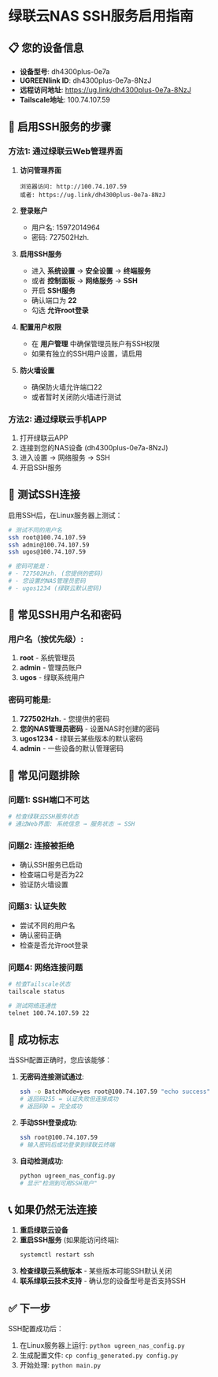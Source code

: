 # 绿联云NAS SSH服务启用指南

## 📋 您的设备信息
- **设备型号**: dh4300plus-0e7a
- **UGREENlink ID**: dh4300plus-0e7a-8NzJ
- **远程访问地址**: https://ug.link/dh4300plus-0e7a-8NzJ
- **Tailscale地址**: 100.74.107.59

## 🔧 启用SSH服务的步骤

### 方法1: 通过绿联云Web管理界面

1. **访问管理界面**
   ```
   浏览器访问: http://100.74.107.59
   或者: https://ug.link/dh4300plus-0e7a-8NzJ
   ```

2. **登录账户**
   - 用户名: 15972014964
   - 密码: 727502Hzh.

3. **启用SSH服务**
   - 进入 **系统设置** → **安全设置** → **终端服务**
   - 或者 **控制面板** → **网络服务** → **SSH**
   - 开启 **SSH服务**
   - 确认端口为 **22**
   - 勾选 **允许root登录**

4. **配置用户权限**
   - 在 **用户管理** 中确保管理员账户有SSH权限
   - 如果有独立的SSH用户设置，请启用

5. **防火墙设置**
   - 确保防火墙允许端口22
   - 或者暂时关闭防火墙进行测试

### 方法2: 通过绿联云手机APP

1. 打开绿联云APP
2. 连接到您的NAS设备 (dh4300plus-0e7a-8NzJ)
3. 进入设置 → 网络服务 → SSH
4. 开启SSH服务

## 🧪 测试SSH连接

启用SSH后，在Linux服务器上测试：

```bash
# 测试不同的用户名
ssh root@100.74.107.59
ssh admin@100.74.107.59  
ssh ugos@100.74.107.59

# 密码可能是：
# - 727502Hzh. (您提供的密码)
# - 您设置的NAS管理员密码
# - ugos1234 (绿联云默认密码)
```

## 🔑 常见SSH用户名和密码

### 用户名（按优先级）:
1. **root** - 系统管理员
2. **admin** - 管理员账户
3. **ugos** - 绿联系统用户

### 密码可能是:
1. **727502Hzh.** - 您提供的密码
2. **您的NAS管理员密码** - 设置NAS时创建的密码
3. **ugos1234** - 绿联云某些版本的默认密码
4. **admin** - 一些设备的默认管理密码

## 🚨 常见问题排除

### 问题1: SSH端口不可达
```bash
# 检查绿联云SSH服务状态
# 通过Web界面: 系统信息 → 服务状态 → SSH
```

### 问题2: 连接被拒绝
- 确认SSH服务已启动
- 检查端口号是否为22
- 验证防火墙设置

### 问题3: 认证失败
- 尝试不同的用户名
- 确认密码正确
- 检查是否允许root登录

### 问题4: 网络连接问题
```bash
# 检查Tailscale状态
tailscale status

# 测试网络连通性
telnet 100.74.107.59 22
```

## 🎯 成功标志

当SSH配置正确时，您应该能够：

1. **无密码连接测试通过**:
   ```bash
   ssh -o BatchMode=yes root@100.74.107.59 "echo success"
   # 返回码255 = 认证失败但连接成功
   # 返回码0 = 完全成功
   ```

2. **手动SSH登录成功**:
   ```bash
   ssh root@100.74.107.59
   # 输入密码后成功登录到绿联云终端
   ```

3. **自动检测成功**:
   ```bash
   python ugreen_nas_config.py
   # 显示"检测到可用SSH用户"
   ```

## 📞 如果仍然无法连接

1. **重启绿联云设备**
2. **重启SSH服务** (如果能访问终端):
   ```bash
   systemctl restart ssh
   ```
3. **检查绿联云系统版本** - 某些版本可能SSH默认关闭
4. **联系绿联云技术支持** - 确认您的设备型号是否支持SSH

## ✅ 下一步

SSH配置成功后：
1. 在Linux服务器上运行: `python ugreen_nas_config.py`
2. 生成配置文件: `cp config_generated.py config.py`  
3. 开始处理: `python main.py` 